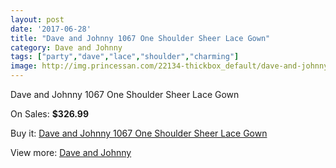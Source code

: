 ```yaml
---
layout: post
date: '2017-06-28'
title: "Dave and Johnny 1067 One Shoulder Sheer Lace Gown"
category: Dave and Johnny
tags: ["party","dave","lace","shoulder","charming"]
image: http://img.princessan.com/22134-thickbox_default/dave-and-johnny-1067-one-shoulder-sheer-lace-gown.jpg
---
```

Dave and Johnny 1067 One Shoulder Sheer Lace Gown

On Sales: **$326.99**
<a href="https://www.princessan.com/en/dave-and-johnny/10085-dave-and-johnny-1067-one-shoulder-sheer-lace-gown.html"><amp-img layout="responsive" width="600" height="600" src="//img.princessan.com/22134-thickbox_default/dave-and-johnny-1067-one-shoulder-sheer-lace-gown.jpg" alt="Dave and Johnny 1067 One Shoulder Sheer Lace Gown 0" /></a>
<a href="https://www.princessan.com/en/dave-and-johnny/10085-dave-and-johnny-1067-one-shoulder-sheer-lace-gown.html"><amp-img layout="responsive" width="600" height="600" src="//img.princessan.com/22135-thickbox_default/dave-and-johnny-1067-one-shoulder-sheer-lace-gown.jpg" alt="Dave and Johnny 1067 One Shoulder Sheer Lace Gown 1" /></a>

Buy it: [Dave and Johnny 1067 One Shoulder Sheer Lace Gown](https://www.princessan.com/en/dave-and-johnny/10085-dave-and-johnny-1067-one-shoulder-sheer-lace-gown.html "Dave and Johnny 1067 One Shoulder Sheer Lace Gown")

View more: [Dave and Johnny](https://www.princessan.com/en/16-dave-and-johnny "Dave and Johnny")